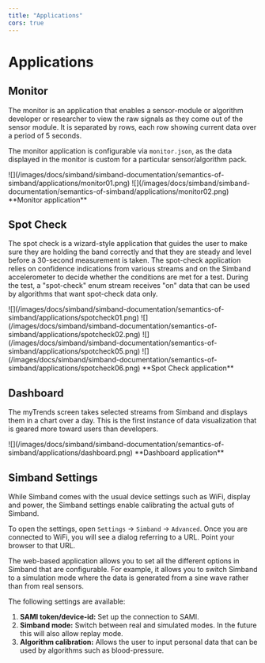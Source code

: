 ```yaml
---
title: "Applications"
cors: true
---
```


# Applications

## Monitor
The monitor is an application that enables a sensor-module or algorithm developer or researcher to view the raw signals as they come
out of the sensor module. It is separated by rows, each row showing current data over a period of 5 seconds.

The monitor application is configurable via `monitor.json`, as the data displayed in the monitor is custom for a particular sensor/algorithm pack.


<div  class="photo-grid" style="max-width: 512px;">
 ![](/images/docs/simband/simband-documentation/semantics-of-simband/applications/monitor01.png)
 ![](/images/docs/simband/simband-documentation/semantics-of-simband/applications/monitor02.png)
 **Monitor application**

</div>

## Spot Check
The spot check is a wizard-style application that guides the user to make sure they are holding the band correctly and that they are steady and level before a 30-second measurement is taken. The spot-check application relies on confidence indications from various streams and on the Simband accelerometer to decide whether the conditions are met for a test. During the test, a "spot-check" enum stream receives "on" data that can be used by algorithms that want spot-check data only.

<div  class="photo-grid" style="max-width: 512px;">
 ![](/images/docs/simband/simband-documentation/semantics-of-simband/applications/spotcheck01.png)
 ![](/images/docs/simband/simband-documentation/semantics-of-simband/applications/spotcheck02.png)
 ![](/images/docs/simband/simband-documentation/semantics-of-simband/applications/spotcheck05.png)
 ![](/images/docs/simband/simband-documentation/semantics-of-simband/applications/spotcheck06.png)
 **Spot Check application**

</div>

## Dashboard
The myTrends screen takes selected streams from Simband and displays them in a chart over a day. This is the first instance of data visualization that is geared more toward users than developers.

<div  class="photo-grid" style="max-width: 512px;">
 ![](/images/docs/simband/simband-documentation/semantics-of-simband/applications/dashboard.png)
**Dashboard application**
</div>

## Simband Settings
While Simband comes with the usual device settings such as WiFi, display and power, the Simband settings enable calibrating the actual guts of Simband.

To open the settings, open `Settings` -> `Simband` -> `Advanced`. Once you are connected to WiFi, you will see a dialog referring to a URL. Point your browser to that URL.

The web-based application allows you to set all the different options in Simband that are configurable. For example, it allows you to switch Simband to a simulation mode where the data is generated from a sine wave rather than from real sensors.

The following settings are available:

1. **SAMI token/device-id:** Set up the connection to SAMI.
1. **Simband mode:** Switch between real and simulated modes. In the future this will also allow replay mode.
1. **Algorithm calibration:** Allows the user to input personal data that can be used by algorithms such as blood-pressure.


